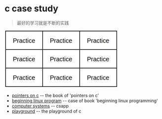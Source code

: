 # c case study
> 最好的学习就是不断的实践

![image](https://github.com/HP-dufeng/my-reading-list/blob/master/images/practice.png)



- [pointers on c](pointers-on-c) -- the book of 'pointers on c'
- [beginning linux program](beginning-linux-program) -- case of book 'beginning linux programming'
- [computer systems](computer-systems) -- csapp 
- [playground](playground) -- the playground of c
